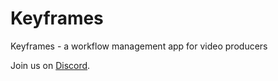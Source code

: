 # Keyframes

Keyframes - a workflow management app for video producers

Join us on [Discord](https://discord.gg/6pbGyadw).
